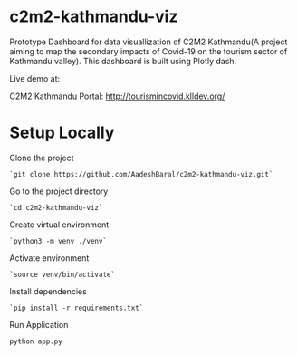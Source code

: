 # c2m2-kathmandu-viz
Prototype Dashboard for data visuallization of C2M2 Kathmandu(A project aiming to map the secondary impacts of Covid-19 on the tourism sector of Kathmandu valley).
This dashboard is built using Plotly dash.

Live demo at: 

C2M2 Kathmandu Portal: http://tourismincovid.klldev.org/
# Setup Locally
Clone the project

    `git clone https://github.com/AadeshBaral/c2m2-kathmandu-viz.git`

Go to the project directory

    `cd c2m2-kathmandu-viz`

Create virtual environment

    `python3 -m venv ./venv`

Activate environment

    `source venv/bin/activate`

Install dependencies

    `pip install -r requirements.txt`

Run Application

`python app.py`
    
